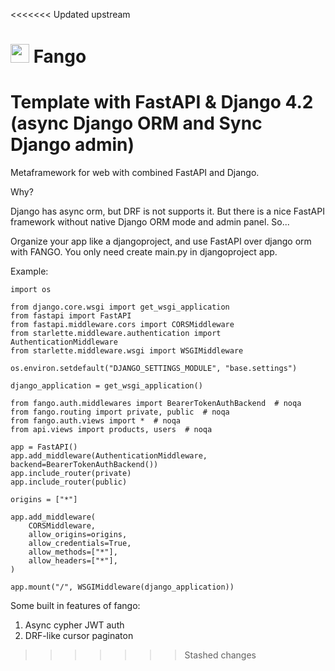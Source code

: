 <<<<<<< Updated upstream
# <img src='https://github.com/egorgam/fango/assets/13712792/e541fff2-3833-4f30-ba9b-09ea5c375077' width='30'> Fango

Template with FastAPI &amp; Django 4.2 (async Django ORM and Sync Django admin)
=======
Metaframework for web with combined FastAPI and Django.

Why?

Django has async orm, but DRF is not supports it. But there is a nice FastAPI framework without native Django ORM mode and admin panel. So...

Organize your app like a djangoproject, and use FastAPI over django orm with FANGO. You only need create main.py in djangoproject app.

Example:

```
import os

from django.core.wsgi import get_wsgi_application
from fastapi import FastAPI
from fastapi.middleware.cors import CORSMiddleware
from starlette.middleware.authentication import AuthenticationMiddleware
from starlette.middleware.wsgi import WSGIMiddleware

os.environ.setdefault("DJANGO_SETTINGS_MODULE", "base.settings")

django_application = get_wsgi_application()

from fango.auth.middlewares import BearerTokenAuthBackend  # noqa
from fango.routing import private, public  # noqa
from fango.auth.views import *  # noqa
from api.views import products, users  # noqa

app = FastAPI()
app.add_middleware(AuthenticationMiddleware, backend=BearerTokenAuthBackend())
app.include_router(private)
app.include_router(public)

origins = ["*"]

app.add_middleware(
    CORSMiddleware,
    allow_origins=origins,
    allow_credentials=True,
    allow_methods=["*"],
    allow_headers=["*"],
)

app.mount("/", WSGIMiddleware(django_application))
```

Some built in features of fango:

1. Async cypher JWT auth
2. DRF-like cursor paginaton
>>>>>>> Stashed changes
